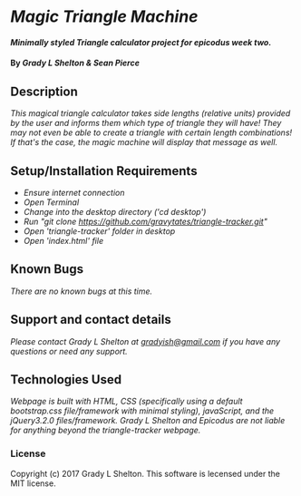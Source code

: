# _Magic Triangle Machine_

#### _Minimally styled Triangle calculator project for epicodus week two._

#### By _Grady L Shelton & Sean Pierce_

## Description

_This magical triangle calculator takes side lengths (relative units) provided by the user and informs them which type of triangle they will have! They may not even be able to create a triangle with certain length combinations! If that's the case, the magic machine will display that message as well._

## Setup/Installation Requirements

* _Ensure internet connection_
* _Open Terminal_
* _Change into the desktop directory ('cd desktop')_
* _Run "git clone  https://github.com/gravytates/triangle-tracker.git"_
* _Open 'triangle-tracker' folder in desktop_
* _Open 'index.html' file_

## Known Bugs

_There are no known bugs at this time._

## Support and contact details

_Please contact Grady L Shelton at gradyish@gmail.com if you have any questions or need any support._

## Technologies Used

_Webpage is built with HTML, CSS (specifically using a default bootstrap.css file/framework with minimal styling), javaScript, and the jQuery3.2.0 files/framework. Grady L Shelton and Epicodus are not liable for anything beyond the triangle-tracker webpage._

### License

Copyright (c) 2017 Grady L Shelton. This software is lecensed under the MIT license.
